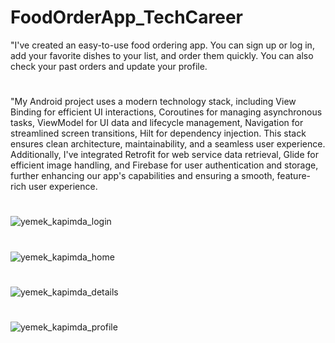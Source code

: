 # FoodOrderApp_TechCareer
"I've created an easy-to-use food ordering app. You can sign up or log in, add your favorite dishes to your list, and order them quickly. You can also check your past orders and update your profile. 
#
"My Android project uses a modern technology stack, including View Binding for efficient UI interactions, Coroutines for managing asynchronous tasks, ViewModel for UI data and lifecycle management, Navigation for streamlined screen transitions, Hilt for dependency injection. This stack ensures clean architecture, maintainability, and a seamless user experience. Additionally, I've integrated Retrofit for web service data retrieval, Glide for efficient image handling, and Firebase for user authentication and storage, further enhancing our app's capabilities and ensuring a smooth, feature-rich user experience.
#
![yemek_kapimda_login](https://github.com/cugo15/FoodOrderApp_TechCareer/assets/70814057/d1d6f2c6-0ed1-48fc-834b-bb3823c05d6f)
# 
![yemek_kapimda_home](https://github.com/cugo15/FoodOrderApp_TechCareer/assets/70814057/933a5908-8be7-482e-acb6-0b7f10e6e061)
#
![yemek_kapimda_details](https://github.com/cugo15/FoodOrderApp_TechCareer/assets/70814057/48840e24-3f32-43af-bf3c-d9a437bd4ac8)
#
![yemek_kapimda_profile](https://github.com/cugo15/FoodOrderApp_TechCareer/assets/70814057/6a877c0f-1c89-433a-a358-6834b06de088)
